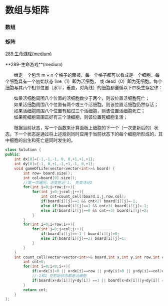 # 数组与矩阵
<!-- GFM-TOC -->
### 数组

### 矩阵
[289.生命游戏(medium)](#289-生命游戏)

<!-- GFM-TOC -->

<div id="289-生命游戏"></div>
**289-生命游戏**(medium)  

　　给定一个包含 m × n 个格子的面板，每一个格子都可以看成是一个细胞。每个细胞具有一个初始状态 live（1）即为活细胞， 或 dead（0）即为死细胞。每个细胞与其八个相邻位置（水平，垂直，对角线）的细胞都遵循以下四条生存定律：  

　　如果活细胞周围八个位置的活细胞数少于两个，则该位置活细胞死亡；  
　　如果活细胞周围八个位置有两个或三个活细胞，则该位置活细胞仍然存活；  
　　如果活细胞周围八个位置有超过三个活细胞，则该位置活细胞死亡；  
　　如果死细胞周围正好有三个活细胞，则该位置死细胞复活；  

　　根据当前状态，写一个函数来计算面板上细胞的下一个（一次更新后的）状态。下一个状态是通过将上述规则同时应用于当前状态下的每个细胞所形成的，其中细胞的出生和死亡是同时发生的。  

```cpp
class Solution {
public:
    int dx[8]={-1,-1,-1, 0, 0,+1,+1,+1};
    int dy[8]={-1, 0,+1,-1,+1,-1, 0,+1};
    void gameOfLife(vector<vector<int>>& board) {
        int row= board.size();
        int col=board[0].size();
        //第一次遍历，活变死记-1， 死变活记2
        for(int i=0;i<row;i++){
            for(int j=0;j<col;j++){
                int cnt=count_cell(board,i,j,row,col);
                if(board[i][j]==1 && cnt<2) board[i][j]=-1;
                else if(board[i][j]==1 && cnt>3) board[i][j]=-1;
                else if(board[i][j]==0 && cnt==3) board[i][j]=2;
            }
        }
        for(int i=0;i<row;i++){
            for(int j=0;j<col;j++){
                if(board[i][j]==-1 ) board[i][j]=0;
                else if(board[i][j]==2) board[i][j]=1;
            }
        }
    }
    int count_cell(vector<vector<int>>& board,int x,int y,int row,int col){
        int cnt=0;
        for(int i=0;i<8;i++){
            if(x+dx[i]<0 || x+dx[i]==row || y+dy[i]<0 || y+dy[i]==col)continue;
            //-1和1 在初始状态都是活细胞
            if(board[x+dx[i]][y+dy[i]] ==1 || board[x+dx[i]][y+dy[i]] ==-1)cnt++;
        }
        return cnt;
    }
};
```
